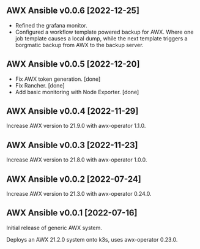 
## AWX Ansible v0.0.6 [2022-12-25]

- Refined the grafana monitor. 
- Configured a workflow template powered backup for AWX. Where one job template causes a local dump, while the next template triggers a borgmatic backup from AWX to the backup server.

## AWX Ansible v0.0.5 [2022-12-20]

- Fix AWX token generation. [done]
- Fix Rancher. [done]
- Add basic monitoring with Node Exporter. [done]

## AWX Ansible v0.0.4 [2022-11-29]

Increase AWX version to 21.9.0 with awx-operator 1.1.0.

## AWX Ansible v0.0.3 [2022-11-23]

Increase AWX version to 21.8.0 with awx-operator 1.0.0.

## AWX Ansible v0.0.2 [2022-07-24]

Increase AWX version to 21.3.0 with awx-operator 0.24.0.

## AWX Ansible v0.0.1 [2022-07-16]

Initial release of generic AWX system.

Deploys an AWX 21.2.0 system onto k3s, uses awx-operator 0.23.0.